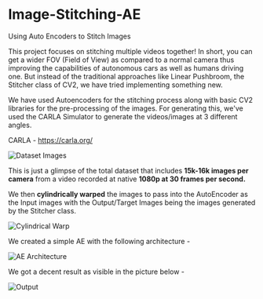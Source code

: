 # Image-Stitching-AE
Using Auto Encoders to Stitch Images

This project focuses on stitching multiple videos together! In short, you can get a wider FOV (Field of View) as compared to a normal camera thus improving the capabilities of autonomous cars as well as humans driving one. But instead of the traditional approaches like Linear Pushbroom, the Stitcher class of CV2, we have tried implementing something new.

We have used Autoencoders for the stitching process along with basic CV2 libraries for the pre-processing of the images. For generating this, we've used the CARLA Simulator to generate the videos/images at 3 different angles.

CARLA - https://carla.org/

![Dataset Images](https://github.com/VKG5/Image-Stitching-AE/tree/main/Images/Carla.JPG) 

This is just a glimpse of the total dataset that includes **15k-16k images per camera** from a video recorded at native **1080p at 30 frames per second.**

We then **cylindrically warped** the images to pass into the AutoEncoder as the Input images with the Output/Target Images being the images generated by the Stitcher class. 

![Cylindrical Warp](https://github.com/VKG5/Image-Stitching-AE/tree/main/Images/Cylindrical.JPG) 

We created a simple AE with the following architecture - 

![AE Architecture](https://github.com/VKG5/Image-Stitching-AE/tree/main/Images/AE.JPG) 

We got a decent result as visible in the picture below -

![Output](https://github.com/VKG5/Image-Stitching-AE/tree/main/Images/result_epoch_500_BS_16_954samples_2xFilters.JPG) 
